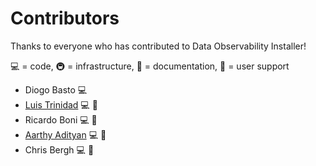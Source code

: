 # Contributors

Thanks to everyone who has contributed to Data Observability Installer!

💻 = code, 🚇 = infrastructure, 📖 = documentation, 💬 = user support

- Diogo Basto 💻
- [Luis Trinidad](https://www.linkedin.com/in/strinidad) 💻 📖
- Ricardo Boni 💻 📖
- [Aarthy Adityan](https://www.linkedin.com/in/aarthyadityan) 💻 📖
- Chris Bergh 💻 📖
